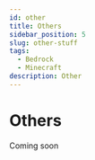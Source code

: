 ```yaml
---
id: other
title: Others
sidebar_position: 5
slug: other-stuff
tags:
  - Bedrock
  - Minecraft
description: Other
---
```


# Others

Coming soon